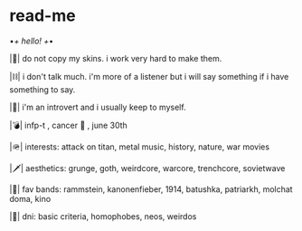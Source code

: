 # read-me
•*+ hello! +*•

|🚫| do not copy my skins. i work very hard to make them.

|⛓️| i don't talk much. i'm more of a listener but i will say something if i have something to say.

|🔫| i'm an introvert and i usually keep to myself.

|💣| infp-t , cancer 🦀 , june 30th

|🪖| interests: attack on titan, metal music, history, nature, war movies

|🗡️| aesthetics: grunge, goth, weirdcore, warcore, trenchcore, sovietwave

|🎸| fav bands: rammstein, kanonenfieber, 1914, batushka, patriarkh, molchat doma, kino

|🚫| dni: basic criteria, homophobes, neos, weirdos
